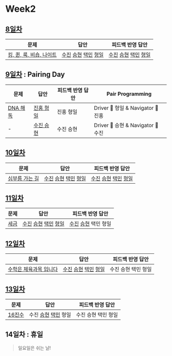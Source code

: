 # Week2

## [8일차](Day8)

| 문제                                                             | 답안                                                                                                            | 피드백 반영 답안                                                                                                            |
| ---------------------------------------------------------------- | --------------------------------------------------------------------------------------------------------------- | --------------------------------------------------------------------------------------------------------------------------- |
| [킹, 퀸, 룩, 비숍, 나이트](https://www.acmicpc.net/problem/3003) | [수진](Day08/bj3003_ksj.js) [승현](Day08/bj3003_lsh.js) [택민](Day08/bj3003_jtm.js) [형일](Day08/bj3003_jhi.js) | [수진](Day08/bj3003_ksj_fb.js) [승현](Day08/bj3003_lsh_fb.js) [택민](Day08/bj3003_jtm_fb.js) [형일](Day08/bj3003_jhi_fb.js) |

## [9일차](Day9) : Pairing Day

| 문제                                             | 답안                                 | 피드백 반영 답안 | Pair Programming                   |
| ------------------------------------------------ | ------------------------------------ | ---------------- | ---------------------------------- |
| [DNA 해독](https://www.acmicpc.net/problem/1672) | [진홍 형일](Day09/bj1672_jhi_kjh.js) | 진홍 형일        | Driver 🚗 형일 & Navigator 🧭 진홍 |
| -                                                | [수진 승현](Day09/bj1672_ksj_lsh.js) | 수진 승현        | Driver 🚗 승현 & Navigator 🧭 수진 |

## [10일차](Day10)

| 문제                                                   | 답안                                                                                                            | 피드백 반영 답안                                                                                                            |
| ------------------------------------------------------ | --------------------------------------------------------------------------------------------------------------- | --------------------------------------------------------------------------------------------------------------------------- |
| [심부름 가는 길](https://www.acmicpc.net/problem/5554) | [수진](Day10/bj5554_ksj.js) [승현](Day10/bj5554_lsh.js) [택민](Day10/bj5554_jtm.js) [형일](Day10/bj5554_jhi.js) | [수진](Day10/bj5554_ksj_fb.js) [승현](Day10/bj5554_lsh_fb.js) [택민](Day12/bj5554_jtm_fb.js) [형일](Day10/bj5554_jhi_fb.js) |

## [11일차](Day11)

| 문제                                          | 답안                                                                                                                | 피드백 반영 답안                               |
| --------------------------------------------- | ------------------------------------------------------------------------------------------------------------------- | ---------------------------------------------- |
| [세금](https://www.acmicpc.net/problem/20492) | [수진](Day11/bj20492_ksj.js) [승현](Day11/bj20492_lsh.js) [택민](Day11/bj20492_jtm.js) [형일](Day11/bj20492_jhi.js) | [수진](Day12/bj20492_ksj_fb.js) [승현](Day11/bj20492_lsh_fb.js) 택민 형일 |

## [12일차](Day12)

| 문제                                                            | 답안                                                                                                                | 피드백 반영 답안    |
| --------------------------------------------------------------- | ------------------------------------------------------------------------------------------------------------------- | ------------------- |
| [수학은 체육과목 입니다](https://www.acmicpc.net/problem/15894) | [수진](Day12/bj15894_ksj.js) [승현](Day12/bj15894_lsh.js) [택민](Day12/bj15894_jtm.js) [형일](Day12/bj15894_jhi.js) | 수진 승현 택민 형일 |

## [13일차](Day13)

| 문제                                           | 답안                                                              | 피드백 반영 답안    |
| ---------------------------------------------- | ----------------------------------------------------------------- | ------------------- |
| [16진수](https://www.acmicpc.net/problem/1550) | 수진 [승현](Day13/bj1550_lsh.js) [택민](Day13/bj1550_jtm.js) 형일 | 수진 승현 택민 형일 |

## 14일차 : 휴일

> 일요일은 쉬는 날!
